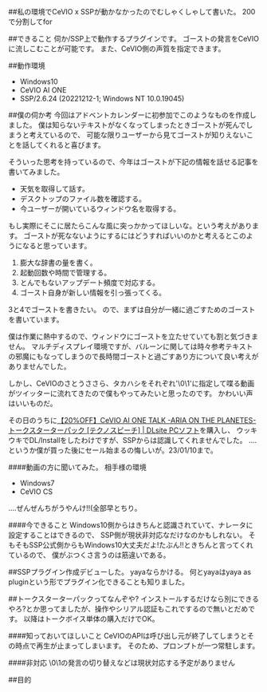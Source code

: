 
##私の環境でCeVIO x SSPが動かなかったのでむしゃくしゃして書いた。
200で分割してfor




##できること
伺か/SSP上で動作するプラグインです。
ゴーストの発言をCeVIOに流しこむことが可能です。
また、CeVIO側の声質を指定できます。


##動作環境
- Windows10
- CeVIO AI ONE
- SSP/2.6.24 (20221212-1; Windows NT 10.0.19045)


##僕の伺か考
今回はアドベントカレンダーに初参加でこのようなものを作成しました。
僕は知らないテキストがなくなってしまったときゴーストが死んでしまうと考えているので、
可能な限りユーザーから見てゴーストが知りえないことを話してくれると喜びます。

そういった思考を持っているので、今年はゴーストが下記の情報を話せる記事を書いてみました。

- 天気を取得して話す。
- デスクトップのファイル数を確認する。
- 今ユーザーが開いているウィンドウ名を取得する。

もし実際にそこに居たらこんな風に突っかかってほしいな。という考えがあります。
ゴーストが死なないようにするにはどうすればいいのかと考えるとこのようになると思っています。

1. 膨大な辞書の量を書く。
1. 起動回数や時間で管理する。
1. とんでもないアップデート頻度で対応する。
1. ゴースト自身が新しい情報を引っ張ってくる。


3と4でゴーストを書きたい。
ので、まずは自分が一緒に過ごすためのゴーストを書いています。

僕は作業に熱中するので、ウィンドウにゴーストを立たせていても割と気づきません。
マルチディスプレイ環境ですが、バルーンに関しては時々参考テキストの邪魔にもなってしまうので長時間ゴーストと過ごすあり方について良い考えがありませんでした。


しかし、CeVIOのさとうささら、タカハシをそれぞれ'\0\1'に指定して喋る動画がツイッターに流れてきたので僕もやってみたいと思ったのです。
かわいい声はいいものだ。

その日のうちに[【20%OFF】CeVIO AI ONE TALK -ARIA ON THE PLANETES- トークスターターパック [テクノスピーチ] | DLsite PCソフト](https://www.dlsite.com/soft/dlaf/=/t/s/link/work/aid/amber/id/VJ014834.html)を購入し、
ウッキウキでDL/Installをしたわけですが、SSPからは認識してくれませんでした。
....というか僕が買った後にセール始まるの悔しいが。23/01/10まで。


####動画の方に聞いてみた。
相手様の環境 

- Windows7
- CeVIO CS


....ぜんぜんちがうやんけ!!(全部早とちり。


####今できること
Windows10側からはきちんと認識されていて、ナレータに設定することはできるので、
SSP側が現状非対応なだけなのかもしれない。
そもそもSSP公式側からもWindows10大丈夫だよ!たぶん!!ときちんと言ってくれているので、
僕がぶつくさ言うのは筋違いである。


##SSPプラグイン作成デビューした。
yayaならかける。
何とyayaはyaya as pluginという形でプラグイン化できることも知りました。




##トークスターターパックってなんぞや?
インストールするだけなら別にできるやろ?とか思ってましたが、操作やシリアル認証もこれでするので無いとだめです。
以降はトークボイス単体の購入だけでOK。








####知っておいてほしいこと
CeVIOのAPIは呼び出し元が終了してしまうとその時点で再生が止まってしまいます。
そのため、プロンプトが一つ常駐します。



####非対応
\0\1の発言の切り替えなどは現状対応する予定がありません







##目的












